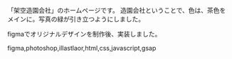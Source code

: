「架空造園会社」のホームページです。
造園会社ということで、色は、茶色をメインに。写真の緑が引き立つようにしました。

figmaでオリジナルデザインを制作後、実装しました。

figma,photoshop,illastlaor,html,css,javascript,gsap
